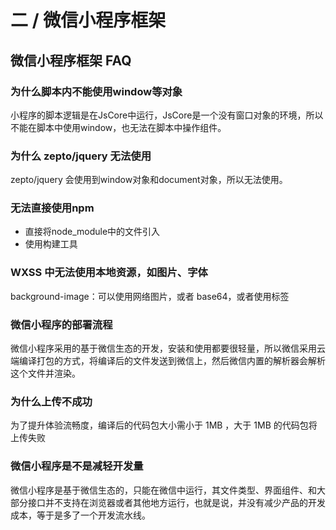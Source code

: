 # 二 / 微信小程序框架

## 微信小程序框架 FAQ
### 为什么脚本内不能使用window等对象
小程序的脚本逻辑是在JsCore中运行，JsCore是一个没有窗口对象的环境，所以不能在脚本中使用window，也无法在脚本中操作组件。

### 为什么 zepto/jquery 无法使用
zepto/jquery 会使用到window对象和document对象，所以无法使用。

### 无法直接使用npm
* 直接将node_module中的文件引入
* 使用构建工具

### WXSS 中无法使用本地资源，如图片、字体
background-image：可以使用网络图片，或者 base64，或者使用<image/>标签

### 微信小程序的部署流程
微信小程序采用的基于微信生态的开发，安装和使用都要很轻量，所以微信采用云端编译打包的方式，将编译后的文件发送到微信上，然后微信内置的解析器会解析这个文件并渲染。

### 为什么上传不成功
为了提升体验流畅度，编译后的代码包大小需小于 1MB ，大于 1MB 的代码包将上传失败

### 微信小程序是不是减轻开发量
微信小程序是基于微信生态的，只能在微信中运行，其文件类型、界面组件、和大部分接口并不支持在浏览器或者其他地方运行，也就是说，并没有减少产品的开发成本，等于是多了一个开发流水线。